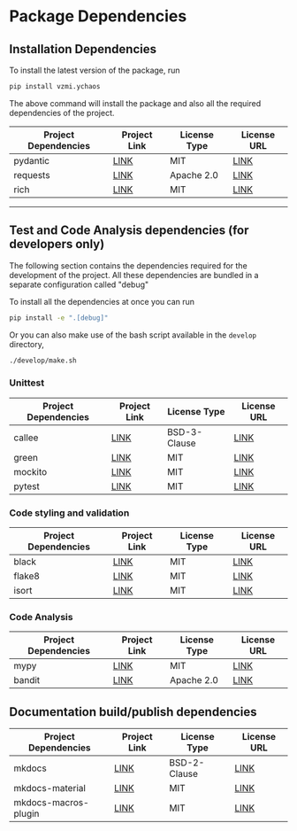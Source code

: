 # Package Dependencies

## Installation Dependencies

To install the latest version of the package, run

```bash
pip install vzmi.ychaos
```

The above command will install the package and also all
the required dependencies of the project.

| Project Dependencies | Project Link                                     | License Type | License URL                                                          |
| -------------------- | ------------------------------------------------ | ------------ | -------------------------------------------------------------------- |
| pydantic             | [LINK](https://github.com/samuelcolvin/pydantic) | MIT          | [LINK](https://github.com/samuelcolvin/pydantic/blob/master/LICENSE) |
| requests             | [LINK](https://github.com/psf/requests)          | Apache 2.0   | [LINK](https://github.com/psf/requests/blob/master/LICENSE)          |
| rich                 | [LINK](https://github.com/willmcgugan/rich)      | MIT          | [LINK](https://github.com/willmcgugan/rich/blob/master/LICENSE)      |

----

## Test and Code Analysis dependencies (for developers only)

The following section contains the dependencies required for the
development of the project. All these dependencies are bundled in a
separate configuration called "debug"

To install all the dependencies at once you can run

```bash
pip install -e ".[debug]"
```

Or you can also make use of the bash script available in the `develop`
directory,

```bash
./develop/make.sh
```

### Unittest

| Project Dependencies | Project Link                                    | License Type         | License URL                                                         |
| -------------------- | ----------------------------------------------- | -------------------- | ------------------------------------------------------------------- |
| callee               | [LINK](https://github.com/Xion/callee)          | BSD-3-Clause         | [LINK](https://github.com/Xion/callee/blob/master/LICENSE)          |
| green                | [LINK](https://github.com/CleanCut/green)       | MIT                  | [LINK](https://github.com/CleanCut/green/blob/master/LICENSE)       |
| mockito              | [LINK](https://github.com/kaste/mockito-python) | MIT                  | [LINK](https://github.com/kaste/mockito-python/blob/master/LICENSE) |
| pytest               | [LINK](https://github.com/pytest-dev/pytest)    | MIT                  | [LINK](https://github.com/pytest-dev/pytest/blob/master/LICENSE)    |

### Code styling and validation

| Project Dependencies | Project Link                            | License Type | License URL                                                 |
| -------------------- | --------------------------------------- | ------------ | ----------------------------------------------------------- |
| black                | [LINK](https://github.com/psf/black)    | MIT          | [LINK](https://github.com/psf/black/blob/master/LICENSE)    |
| flake8               | [LINK](https://github.com/PyCQA/flake8) | MIT          | [LINK](https://github.com/psf/black/blob/master/LICENSE)    |
| isort                | [LINK](https://github.com/PyCQA/isort)  | MIT          | [LINK](https://github.com/PyCQA/isort/blob/develop/LICENSE) |

### Code Analysis

| Project Dependencies | Project Link                            | License Type | License URL                                                 |
| -------------------- | --------------------------------------- | ------------ | ----------------------------------------------------------- |
| mypy                 | [LINK](https://github.com/python/mypy)  | MIT          | [LINK](https://github.com/python/mypy/blob/master/LICENSE)  |
| bandit               | [LINK](https://github.com/PyCQA/bandit) | Apache 2.0   | [LINK](https://github.com/PyCQA/bandit/blob/master/LICENSE) |

## Documentation build/publish dependencies

| Project Dependencies | Project Link                                           | License Type | License URL                                                                   |
| -------------------- | ------------------------------------------------------ | ------------ | ----------------------------------------------------------------------------- |
| mkdocs               | [LINK](https://github.com/mkdocs/mkdocs)               | BSD-2-Clause | [LINK](https://github.com/mkdocs/mkdocs/blob/master/LICENSE)                  |
| mkdocs-material      | [LINK](https://github.com/squidfunk/mkdocs-material/)  | MIT          | [LINK](https://github.com/squidfunk/mkdocs-material/blob/master/LICENSE)      |
| mkdocs-macros-plugin | [LINK](https://github.com/fralau/mkdocs_macros_plugin) | MIT          | [LINK](https://github.com/fralau/mkdocs_macros_plugin/blob/master/LICENSE.md) |
